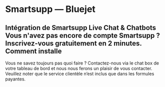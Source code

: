# Smartsupp — Bluejet
## Intégration de Smartsupp Live Chat & Chatbots Vous n'avez pas encore de compte Smartsupp ? Inscrivez-vous gratuitement en 2 minutes.   Comment installe
Vous ne savez toujours pas quoi faire ? Contactez-nous via le chat box de votre tableau de bord et nous nous ferons un plaisir de vous contacter. Veuillez noter que le service clientèle n’est inclus que dans les formules payantes.

